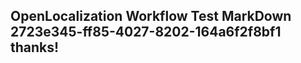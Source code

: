 <properties
ms.topic="hero-topic1"
ms.test1="hero-topic"
ms.test2="test"/>

## OpenLocalization Workflow Test MarkDown 2723e345-ff85-4027-8202-164a6f2f8bf1 thanks!
